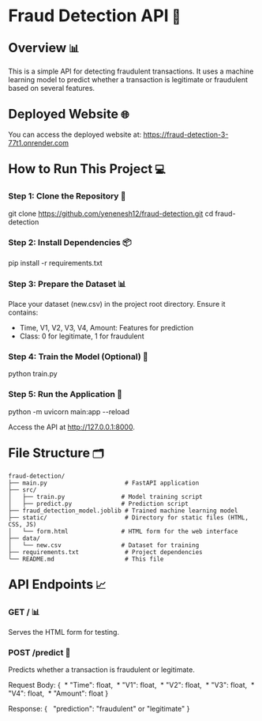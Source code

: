 <big>Fraud Detection API</big> 🚨
=====================================

<big>Overview</big> 📊
------------------------

This is a simple API for detecting fraudulent transactions. It uses a machine learning model to predict whether a transaction is legitimate or fraudulent based on several features.

<big>Deployed Website</big> 🌐
------------------------------

You can access the deployed website at: https://fraud-detection-3-77t1.onrender.com

<big>How to Run This Project</big> 💻
--------------------------------------

### Step 1: Clone the Repository 📁

git clone https://github.com/yenenesh12/fraud-detection.git
cd fraud-detection


### Step 2: Install Dependencies 📦

pip install -r requirements.txt


### Step 3: Prepare the Dataset 📊

Place your dataset (new.csv) in the project root directory. Ensure it contains:

* Time, V1, V2, V3, V4, Amount: Features for prediction
* Class: 0 for legitimate, 1 for fraudulent

### Step 4: Train the Model (Optional) 🤖

python train.py


### Step 5: Run the Application 🚀

python -m uvicorn main:app --reload


Access the API at http://127.0.0.1:8000.

<big>File Structure</big> 🗂️
------------------------------
```
fraud-detection/
├── main.py                      # FastAPI application
├── src/
│   ├── train.py                # Model training script
│   ├── predict.py              # Prediction script
├── fraud_detection_model.joblib # Trained machine learning model
├── static/                      # Directory for static files (HTML, CSS, JS)
│   └── form.html               # HTML form for the web interface
├── data/
│   └── new.csv                 # Dataset for training
├── requirements.txt             # Project dependencies
└── README.md                    # This file
```
<big>API Endpoints</big> 📈
---------------------------

### GET / 📊

Serves the HTML form for testing.

### POST /predict 🤔

Predicts whether a transaction is fraudulent or legitimate.

Request Body:
{
 * "Time": float,
 * "V1": float,
 * "V2": float,
 * "V3": float,
 * "V4": float,
 * "Amount": float
}


Response:
{
  "prediction": "fraudulent" or "legitimate"
}
